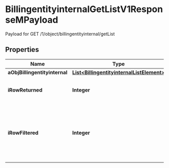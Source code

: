 

# BillingentityinternalGetListV1ResponseMPayload

Payload for GET /1/object/billingentityinternal/getList

## Properties

| Name | Type | Description | Notes |
|------------ | ------------- | ------------- | -------------|
|**aObjBillingentityinternal** | [**List&lt;BillingentityinternalListElement&gt;**](BillingentityinternalListElement.md) |  |  |
|**iRowReturned** | **Integer** | The number of rows returned |  |
|**iRowFiltered** | **Integer** | The number of rows matching your filters (if any) or the total number of rows |  |



